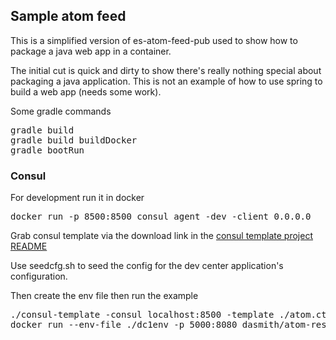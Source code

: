 ## Sample atom feed

This is a simplified version of es-atom-feed-pub used to show how to
package a java web app in a container. 

The initial cut is quick and dirty to show there's really nothing 
special about packaging a java application. This is not an example
of how to use spring to build a web app (needs some work).


Some gradle commands

<pre>
gradle build
gradle build buildDocker
gradle bootRun
</pre>


### Consul

For development run it in docker

<pre>
docker run -p 8500:8500 consul agent -dev -client 0.0.0.0
</pre>

Grab consul template via the download link in the [consul template project README](https://github.com/hashicorp/consul-template)

Use seedcfg.sh to seed the config for the dev center application's configuration.

Then create the env file then run the example

<pre>
./consul-template -consul localhost:8500 -template ./atom.ctmpl:./dc1env -once
docker run --env-file ./dc1env -p 5000:8080 dasmith/atom-rest-service
</pre>
